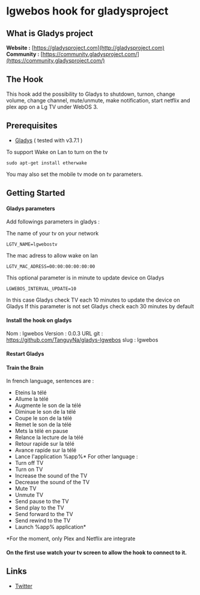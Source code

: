 lgwebos hook for gladysproject
=======================


What is Gladys project
-------------

**Website :** [https://gladysproject.com](http://gladysproject.com) <br>
**Community :** [https://community.gladysproject.com/](https://community.gladysproject.com/)


The Hook
-------------

This hook add the possibility to Gladys to shutdown, turnon, change volume, change channel, mute/unmute, make notification, start netflix and plex app on a Lg TV under WebOS 3.

Prerequisites
-------------

- [Gladys](http://gladysproject.com) ( tested with v3.7.1 )

To support Wake on Lan to turn on the tv 
```
sudo apt-get install etherwake
```

You may also set the mobile tv mode on tv parameters.

Getting Started
---------------
#### Gladys parameters

Add followings parameters in gladys :

The name of your tv on your network
```
LGTV_NAME=lgwebostv
```

The mac adress to allow wake on lan
```
LGTV_MAC_ADRESS=00:00:00:00:00:00
```

This optional parameter is in minute to update device on Gladys
```
LGWEBOS_INTERVAL_UPDATE=10
```
In this case Gladys check TV each 10 minutes to update the device on Gladys
If this parameter is not set Gladys check each 30 minutes by default


#### Install the hook on gladys

Nom : lgwebos 
Version : 0.0.3 
URL git : https://github.com/TanguyNa/gladys-lgwebos
slug : lgwebos


#### Restart Gladys

#### Train the Brain

In french language, sentences are :
- Eteins la télé
- Allume la télé
- Augmente le son de la télé
- Diminue le son de la télé
- Coupe le son de la télé
- Remet le son de la télé
- Mets la télé en pause
- Relance la lecture de la télé
- Retour rapide sur la télé
- Avance rapide sur la télé
- Lance l'application %app%*
For other language :
- Turn off TV
- Turn on TV
- Increase the sound of the TV
- Decrease the sound of the TV
- Mute TV
- Unmute TV
- Send pause to the TV
- Send play to the TV
- Send forward to the TV
- Send rewind to the TV
- Launch %app% application*

*For the moment, only Plex and Netflix are integrate

#### On the first use watch your tv screen to allow the hook to connect to it.


####

Links
-------------

- [Twitter](https://twitter.com/TanguyNa)

